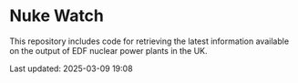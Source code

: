 # Nuke Watch

This repository includes code for retrieving the latest information available on the output of EDF nuclear power plants in the UK.

Last updated: 2025-03-09 19:08